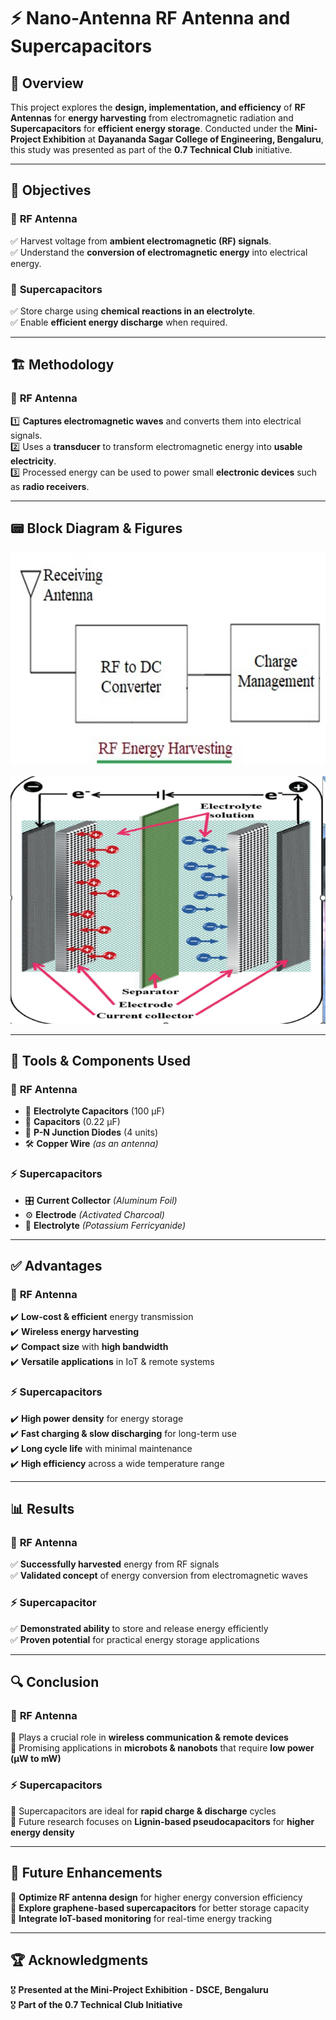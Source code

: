 # ⚡ Nano-Antenna RF Antenna and Supercapacitors  

## 🚀 Overview  
This project explores the **design, implementation, and efficiency** of **RF Antennas** for **energy harvesting** from electromagnetic radiation and **Supercapacitors** for **efficient energy storage**. Conducted under the **Mini-Project Exhibition** at **Dayananda Sagar College of Engineering, Bengaluru**, this study was presented as part of the **0.7 Technical Club** initiative.  

---

## 🎯 Objectives  

### 🔹 **RF Antenna**  
✅ Harvest voltage from **ambient electromagnetic (RF) signals**.  
✅ Understand the **conversion of electromagnetic energy** into electrical energy.  

### 🔹 **Supercapacitors**  
✅ Store charge using **chemical reactions in an electrolyte**.  
✅ Enable **efficient energy discharge** when required.  

---

## 🏗️ Methodology  

### 📡 **RF Antenna**  
1️⃣ **Captures electromagnetic waves** and converts them into electrical signals.  
2️⃣ Uses a **transducer** to transform electromagnetic energy into **usable electricity**.  
3️⃣ Processed energy can be used to power small **electronic devices** such as **radio receivers**.  

---

## 📟 Block Diagram & Figures  
 

![RF Antenna Diagram](https://github.com/sandesh-ar/Nano-Antenna-RF-Antenna-and-Supercapacitors/blob/main/image.png?raw=true)  

![Supercapacitor Setup](https://github.com/sandesh-ar/Nano-Antenna-RF-Antenna-and-Supercapacitors/blob/main/image%202.png)  

---

## 🔧 Tools & Components Used  

### 📡 **RF Antenna**  
- 🔋 **Electrolyte Capacitors** (100 µF)  
- 🔩 **Capacitors** (0.22 µF)  
- 🔘 **P-N Junction Diodes** (4 units)  
- 🛠️ **Copper Wire** *(as an antenna)*  

### ⚡ **Supercapacitors**  
- 🎛️ **Current Collector** *(Aluminum Foil)*  
- ⚙ **Electrode** *(Activated Charcoal)*  
- 🧪 **Electrolyte** *(Potassium Ferricyanide)*  

---

## ✅ Advantages  

### 📡 **RF Antenna**  
✔️ **Low-cost & efficient** energy transmission  
✔️ **Wireless energy harvesting**  
✔️ **Compact size** with **high bandwidth**  
✔️ **Versatile applications** in IoT & remote systems  

### ⚡ **Supercapacitors**  
✔️ **High power density** for energy storage  
✔️ **Fast charging & slow discharging** for long-term use  
✔️ **Long cycle life** with minimal maintenance  
✔️ **High efficiency** across a wide temperature range  

---

## 📊 Results  

### 📡 **RF Antenna**  
✅ **Successfully harvested** energy from RF signals  
✅ **Validated concept** of energy conversion from electromagnetic waves  

### ⚡ **Supercapacitor**  
✅ **Demonstrated ability** to store and release energy efficiently  
✅ **Proven potential** for practical energy storage applications  

---

## 🔍 Conclusion  

### 📡 **RF Antenna**  
📌 Plays a crucial role in **wireless communication & remote devices**  
📌 Promising applications in **microbots & nanobots** that require **low power (µW to mW)**  

### ⚡ **Supercapacitors**  
📌 Supercapacitors are ideal for **rapid charge & discharge** cycles  
📌 Future research focuses on **Lignin-based pseudocapacitors** for **higher energy density**  

---

## 🔮 Future Enhancements  
🔹 **Optimize RF antenna design** for higher energy conversion efficiency  
🔹 **Explore graphene-based supercapacitors** for better storage capacity  
🔹 **Integrate IoT-based monitoring** for real-time energy tracking  

---

## 🏆 Acknowledgments  
🎖️ **Presented at the Mini-Project Exhibition - DSCE, Bengaluru**  
🎖️ **Part of the 0.7 Technical Club Initiative**  
 
